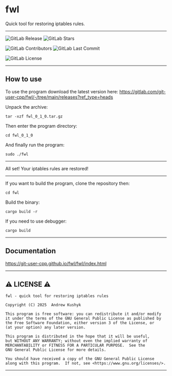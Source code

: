 # fwl

Quick tool for restoring iptables rules.

---

![GitLab Release](https://img.shields.io/gitlab/v/release/git-user-cpp%2Ffwl?display_name=release&date_order_by=released_at&style=flat-square&logo=gitlab)
![GitLab Stars](https://img.shields.io/gitlab/stars/git-user-cpp%2Ffwl?style=flat-square&logo=gitlab)

![GitLab Contributors](https://img.shields.io/gitlab/contributors/git-user-cpp%2Ffwl?style=flat-square&logo=gitlab) ![GitLab Last Commit](https://img.shields.io/gitlab/last-commit/git-user-cpp%2Ffwl?style=flat-square&logo=gitlab)

![GitLab License](https://img.shields.io/gitlab/license/git-user-cpp%2Ffwl?style=flat-square&logo=gitlab)

---

## How to use

To use the program download the latest version here: https://gitlab.com/git-user-cpp/fwl/-/tree/main/releases?ref_type=heads

Unpack the archive:
```
tar -xzf fwl_0_1_0.tar.gz
```
Then enter the program directory:
```
cd fwl_0_1_0
```
And finally run the program:
```
sudo ./fwl
```

---

All set! Your iptables rules are restored!

---

If you want to build the program, clone the repository then:
```
cd fwl
```
Build the binary:
```
cargo build -r
```
If you need to use debugger:
```
cargo build
```

---

## Documentation
https://git-user-cpp.github.io/fwl/fwl/index.html

---

## ⚠️ LICENSE ⚠️

    fwl - quick tool for restoring iptables rules

    Copyright (C) 2025  Andrew Kushyk

    This program is free software: you can redistribute it and/or modify
    it under the terms of the GNU General Public License as published by
    the Free Software Foundation, either version 3 of the License, or
    (at your option) any later version.

    This program is distributed in the hope that it will be useful,
    but WITHOUT ANY WARRANTY; without even the implied warranty of
    MERCHANTABILITY or FITNESS FOR A PARTICULAR PURPOSE.  See the
    GNU General Public License for more details.

    You should have received a copy of the GNU General Public License
    along with this program.  If not, see <https://www.gnu.org/licenses/>.

---
